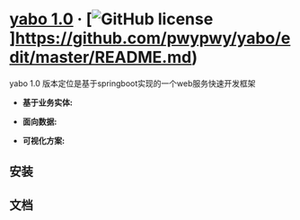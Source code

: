 # [yabo 1.0](https://github.com/pwypwy/yabo/edit/master) &middot; [![GitHub license](https://img.shields.io/badge/license-MIT-blue.svg)]https://github.com/pwypwy/yabo/edit/master/README.md) 

yabo 1.0 版本定位是基于springboot实现的一个web服务快速开发框架

* **基于业务实体:** 

* **面向数据:** 

* **可视化方案:** 

## 安装


## 文档

